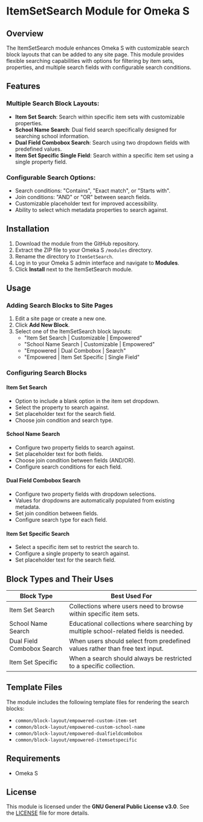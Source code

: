 # ItemSetSearch Module for Omeka S

## Overview
The ItemSetSearch module enhances Omeka S with customizable search block layouts that can be added to any site page. This module provides flexible searching capabilities with options for filtering by item sets, properties, and multiple search fields with configurable search conditions.

## Features
### Multiple Search Block Layouts:
- **Item Set Search**: Search within specific item sets with customizable properties.
- **School Name Search**: Dual field search specifically designed for searching school information.
- **Dual Field Combobox Search**: Search using two dropdown fields with predefined values.
- **Item Set Specific Single Field**: Search within a specific item set using a single property field.

### Configurable Search Options:
- Search conditions: "Contains", "Exact match", or "Starts with".
- Join conditions: "AND" or "OR" between search fields.
- Customizable placeholder text for improved accessibility.
- Ability to select which metadata properties to search against.

## Installation
1. Download the module from the GitHub repository.
2. Extract the ZIP file to your Omeka S `/modules` directory.
3. Rename the directory to `ItemSetSearch`.
4. Log in to your Omeka S admin interface and navigate to **Modules**.
5. Click **Install** next to the ItemSetSearch module.

## Usage
### Adding Search Blocks to Site Pages
1. Edit a site page or create a new one.
2. Click **Add New Block**.
3. Select one of the ItemSetSearch block layouts:
   - "Item Set Search | Customizable | Empowered"
   - "School Name Search | Customizable | Empowered"
   - "Empowered | Dual Combobox | Search"
   - "Empowered | Item Set Specific | Single Field"

### Configuring Search Blocks
#### Item Set Search
- Option to include a blank option in the item set dropdown.
- Select the property to search against.
- Set placeholder text for the search field.
- Choose join condition and search type.

#### School Name Search
- Configure two property fields to search against.
- Set placeholder text for both fields.
- Choose join condition between fields (AND/OR).
- Configure search conditions for each field.

#### Dual Field Combobox Search
- Configure two property fields with dropdown selections.
- Values for dropdowns are automatically populated from existing metadata.
- Set join condition between fields.
- Configure search type for each field.

#### Item Set Specific Search
- Select a specific item set to restrict the search to.
- Configure a single property to search against.
- Set placeholder text for the search field.

## Block Types and Their Uses
| Block Type | Best Used For |
|------------|-------------------------------|
| Item Set Search | Collections where users need to browse within specific item sets. |
| School Name Search | Educational collections where searching by multiple school-related fields is needed. |
| Dual Field Combobox Search | When users should select from predefined values rather than free text input. |
| Item Set Specific | When a search should always be restricted to a specific collection. |

## Template Files
The module includes the following template files for rendering the search blocks:
- `common/block-layout/empowered-custom-item-set`
- `common/block-layout/empowered-custom-school-name`
- `common/block-layout/empowered-dualfieldcombobox`
- `common/block-layout/empowered-itemsetspecific`

## Requirements
- Omeka S

## License
This module is licensed under the **GNU General Public License v3.0**.
See the [LICENSE](LICENSE) file for more details.


